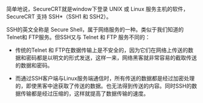 简单地说，SecureCRT就是window下登录 UNIX 或 Linux 服务主机的软件，SecureCRT 支持 SSH\*（SSH1 和 SSH2）。

SSH的英文全称是 Secure Shell，属于网络服务的一种。类似于我们知道的Telnet和 FTP服务。但SSH又与 Telnet 和 FTP 服务不同的：

* 传统的Telnet 和 FTP在数据传输上是不安全的，因为它们在网络上传送的数据和密码都是以明文的形式发送，这样一来，网络黑客就非常容易的截取传送的数据和密码。

* 而通过SSH客户端与Linux服务端通信时，所有传送的数据都是经过加密处理的，即使黑客中途获取了传送的数据。也无法得到传送的内容。同时SSH的数据传输都是经过压缩的，这样就提高了数据传输的速度。



